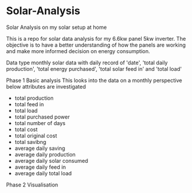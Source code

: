 # Solar-Analysis
Solar Analysis on my solar setup at home

This is a repo for solar data analysis for my 6.6kw panel 5kw inverter.
The objective is to have a better understanding of how the panels are working and make more informed decision on energy consumption.

Data type
monthly solar data with daily record of 'date', 'total daily production', 'total energy purchased', 'total solar feed in' and 'total load'

Phase 1
Basic analysis
This looks into the data on a monthly perspective
below attributes are investigated
- total production
- total feed in
- total load
- total purchased power
- total number of days
- total cost
- total original cost
- total savibng
- average daily saving
- average daily production
- average daily solar consumed
- average daily feed in
- average daily total load

Phase 2 
Visualisation 
